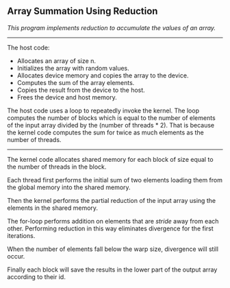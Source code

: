 ## Array Summation Using Reduction

*This program implements reduction to accumulate the values of an array.*

---

The host code:

- Allocates an array of size n.
- Initializes the array with random values.
- Allocates device memory and copies the array to the device.
- Computes the sum of the array elements.
- Copies the result from the device to the host.
- Frees the device and host memory.

The host code uses a loop to repeatedly invoke the kernel. The loop computes the number of blocks which is equal to the number of elements of the input array divided by the (number of threads * 2). That is because the kernel code computes the sum for twice as much elements as the number of threads.

---

The kernel code allocates shared memory for each block of size equal to the number of threads in the block.

Each thread first performs the initial sum of two elements loading them from the global memory into the shared memory.

Then the kernel performs the partial reduction of the input array using the elements in the shared memory.

The for-loop performs addition on elements that are *stride* away from each other. Performing reduction in this way eliminates divergence for the first iterations.

When the number of elements fall below the warp size, divergence will still occur.

Finally each block will save the results in the lower part of the output array according to their id.